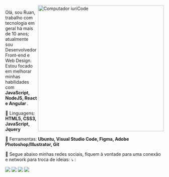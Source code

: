 <img src="https://raw.githubusercontent.com/MicaelliMedeiros/micaellimedeiros/master/image/computer-illustration.png" min-width="400px" max-width="400px" width="400px" align="right" alt="Computador iuriCode">

<p align="left"> 
  Olá, sou Ruan, trabalho com tecnologia em geral há mais de 10 anos; atualmente sou Desenvolvedor Front-end e Web Design.<br> 
  Estou focado em melhorar minhas habilidades com<strong> JavaScript, NodeJS, React e Angular </strong>.<br>
</p>

<p align="left">
  🦄 Linguagens: <strong>HTML5, CSS3, JavaScript, Jquery</strong>
</p>

<p align="left">
  💼 Ferramentas: <strong> Ubuntu, Visual Studio Code, Figma, Adobe Photoshop/Illustrator, Git</strong>
</p>

<p align="left">
  💌 Segue abaixo minhas redes sociais, fiquem à vontade para uma conexão e network para troca de ideias: ⤵️
:</p>

<p align="left">

  <a href="https://www.linkedin.com/in/ruancsc/" alt="Linkedin">
  <img src="https://img.shields.io/badge/-Linkedin-0e76a8?style=flat-square&logo=Linkedin&logoColor=white&link=LINK-DO-SEU-LINKEDIN" /></a>

  <a href="https://api.whatsapp.com/send?phone=5521973018926&text=Oi" alt="WhatsApp">
  <img src="https://img.shields.io/badge/-WhatsApp-25d366?style=flat-square&labelColor=25d366&logo=whatsapp&logoColor=white&link=API-DO-SEU-WHATSAPP"/></a>

  <a href="https://www.facebook.com/ruan.csc" alt="Facebook">
  <img src="https://img.shields.io/badge/-Facebook-3b5998?style=flat-square&labelColor=3b5998&logo=facebook&logoColor=white&link=LINK-DO-SEU-FACEBOOK"/></a>

  <a href="https://www.instagram.com/ruanksc/" alt="Instagram">
  <img src="https://img.shields.io/badge/-Instagram-DF0174?style=flat-square&labelColor=DF0174&logo=instagram&logoColor=white&link=LINK-DO-SEU-INSTAGRAM"/></a>
</p>  
